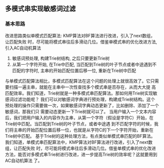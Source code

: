 ## 多模式串实现敏感词过滤

### 基本思路

改进思路类似单模式匹配算法:
KMP算法对BF算法进行改进，引入了next数组，让匹配失败
时，尽可能将模式串往后多滑动几位。借鉴单模式串的优化改进方法, 引入AC自动机算法

1. 敏感词预处理, 构建Trie树结构, 之后只要更新Trie树
2. 从第一个字符开始, 在Trie中匹配, 当匹配到Trie树的叶子节点或者中途遇到不匹配的字符时, 主串的开始匹配位置后移一位, 重新在Trie树中匹配

与单模式匹配算法相比，多模式匹配算法在这个问题的处理上就很高效了。它只需要扫描一遍主串，就能在主串中一次性查找多个模式串是否存在，从而大大提
高匹配效率。我们知道，Trie树就是一种多模式串匹配算法。那如何用Trie树实现敏感词过滤功能呢？
我们可以对敏感词字典进行预处理，构建成Trie树结构。这个预处理的操作只需要做一次，如果敏感词字典动态更新了，比如删除、添加了一个敏感词，那我们只
需要动态更新一下Trie树就可以了。
当用户输入一个文本内容后，我们把用户输入的内容作为主串，从第一个字符（假设是字符C）开始，在Trie树中匹配。当匹配到Trie树的叶子节点，或者中途遇
到不匹配字符的时候，我们将主串的开始匹配位置后移一位，也就是从字符C的下一个字符开始，重新在Trie树中匹配。
基于Trie树的这种处理方法，有点类似单模式串匹配的BF算法。我们知道，单模式串匹配算法中，KMP算法对BF算法进行改进，引入了next数组，让匹配失败
时，尽可能将模式串往后多滑动几位。借鉴单模式串的优化改进方法，能否对多模式串Trie树进行改进，进一步提高Trie树的效率呢？这就要用到AC自动机算法
了。
